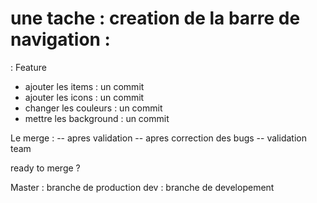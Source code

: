
# une tache : creation de la barre de navigation :
: Feature 

- ajouter les items : un commit
- ajouter les icons : un commit 
- changer les couleurs : un commit
- mettre les background : un commit 


Le merge : 
-- apres validation 
-- apres correction des bugs
-- validation team

ready to merge ? 

Master : branche de production
dev : branche de developement 